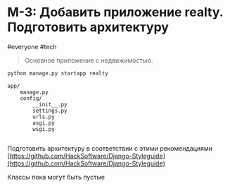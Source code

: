 # M-3: Добавить приложение realty. Подготовить архитектуру
#everyone #tech  
> Основное приложение с недвижимостью.  

``` bash
python manage.py startapp realty
```
```
app/ 
	manage.py 
	config/ 
		__init__.py 
		settings.py 
		urls.py 
		asgi.py 
		wsgi.py
	
```
Подготовить архитектуру в соответствии с этими рекомендациями [https://github.com/HackSoftware/Django-Styleguide](https://github.com/HackSoftware/Django-Styleguide)

Классы пока могут быть пустые